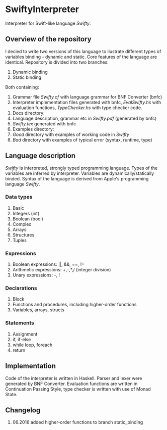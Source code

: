 # SwiftyInterpreter
Interpreter for Swift-like language *Swifty*.

## Overview of the repository
I decied to write two versions of this language to ilustrate different types of variables binding - dynamic and static.
Core features of the language are identical. Repository is divided into two branches:

1. Dynamic binding
2. Static binding

Both containing:

1. Grammar file *Swifty.cf* with language grammar for BNF Converter (bnfc)
2. Interpreter implementation files generated with bnfc, *EvalSwifty.hs* with evaluation functions, *TypeChecker.hs* with type checker code.
3. Docs directory:
  1. Language description, grammar etc in *Swifty.pdf* (generated by bnfc)
  2. *Swifty.tex* generated with bnfc
4. Examples directory:
  1. *Good* directory with examples of working code in *Swifty*
  2. *Bad* directory with examples of typical error (syntax, runtime, type)
  
## Language description
*Swifty* is interpreted, strongly typed programming language. Types of the variables are inferred by interpreter.
Variables are dynamically/statically binded. Syntax of the language is derived from Apple's programming language *Swifty*.

### Data types
1. Basic
  1. Integers (int)
  2. Boolean (bool)
2. Complex
  1. Arrays
  2. Structures
  3. Tuples
  
### Expressions
1. Boolean expressions: ||, &&, ==, !=
2. Arithmetic expressions: +,-,*,/ (integer division)
3. Unary expressions: -, !

### Declarations
1. Block
2. Functions and procedures, including higher-order functions
3. Variables, arrays, structs

### Statements
1. Assignment
2. if, if-else
3. while loop, foreach
4. return

## Implementation
Code of the interpreter is written in Haskell. Parser and lexer were generated by BNF Converter.
Evaluation functions are written in Continuation Passing Style, type checker is written with use of Monad State.

## Changelog
1. 06.2016 added higher-order functions to branch static_binding
